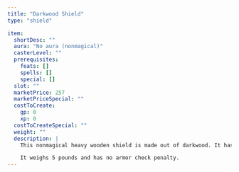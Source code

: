 ```yaml
---
title: "Darkwood Shield"
type: "shield"

item:
  shortDesc: ""
  aura: "No aura (nonmagical)"
  casterLevel: ""
  prerequisites:
    feats: []
    spells: []
    special: []
  slot: ""
  marketPrice: 257
  marketPriceSpecial: ""
  costToCreate:
    gp: 0
    xp: 0
  costToCreateSpecial: ""
  weight: ""
  description: |
    This nonmagical heavy wooden shield is made out of darkwood. It has no enhancement bonus, but its construction material makes it lighter than a normal wooden shield.

    It weighs 5 pounds and has no armor check penalty.
---
```

